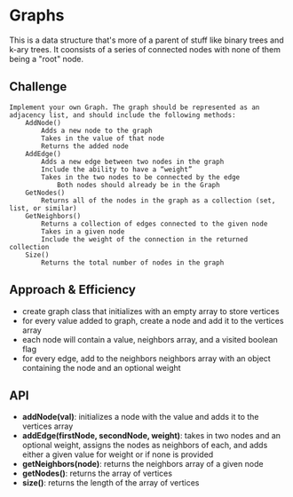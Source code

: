 # Graphs

This is a data structure that's more of a parent of stuff like binary trees and k-ary trees. It coonsists of a series of connected nodes with none of them being a "root" node.

## Challenge

```
Implement your own Graph. The graph should be represented as an adjacency list, and should include the following methods:
    AddNode()
        Adds a new node to the graph
        Takes in the value of that node
        Returns the added node
    AddEdge()
        Adds a new edge between two nodes in the graph
        Include the ability to have a “weight”
        Takes in the two nodes to be connected by the edge
            Both nodes should already be in the Graph
    GetNodes()
        Returns all of the nodes in the graph as a collection (set, list, or similar)
    GetNeighbors()
        Returns a collection of edges connected to the given node
        Takes in a given node
        Include the weight of the connection in the returned collection
    Size()
        Returns the total number of nodes in the graph
```

## Approach & Efficiency

- create graph class that initializes with an empty array to store vertices
- for every value added to graph, create a node and add it to the vertices array
- each node will contain a value, neighbors array, and a visited boolean flag
- for every edge, add to the neighbors neighbors array with an object containing the node and an optional weight

## API

- **addNode(val)**: initializes a node with the value and adds it to the vertices array
- **addEdge(firstNode, secondNode, weight)**: takes in two nodes and an optional weight, assigns the nodes as neighbors of each, and adds either a given value for weight or if none is provided
- **getNeighbors(node)**: returns the neighbors array of a given node
- **getNodes()**: returns the array of vertices
- **size()**: returns the length of the array of vertices
